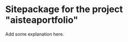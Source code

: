 Sitepackage for the project "aisteaportfolio"
==============================================================

Add some explanation here.

